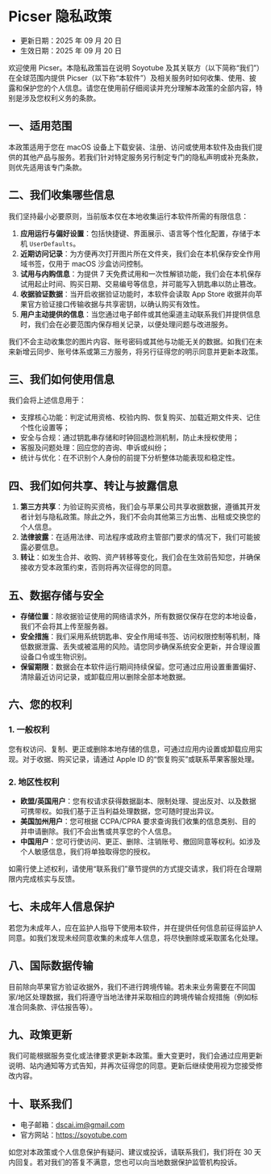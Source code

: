# Picser 隐私政策

- 更新日期：2025 年 09 月 20 日
- 生效日期：2025 年 09 月 20 日

欢迎使用 Picser。本隐私政策旨在说明 Soyotube 及其关联方（以下简称“我们”）在全球范围内提供 Picser（以下称“本软件”）及相关服务时如何收集、使用、披露和保护您的个人信息。请您在使用前仔细阅读并充分理解本政策的全部内容，特别是涉及您权利义务的条款。

## 一、适用范围

本政策适用于您在 macOS 设备上下载安装、注册、访问或使用本软件及由我们提供的其他产品与服务。若我们针对特定服务另行制定专门的隐私声明或补充条款，则优先适用该专门条款。

## 二、我们收集哪些信息

我们坚持最小必要原则，当前版本仅在本地收集运行本软件所需的有限信息：

1. **应用运行与偏好设置**：包括快捷键、界面展示、语言等个性化配置，存储于本机 `UserDefaults`。
2. **近期访问记录**：为方便再次打开图片所在文件夹，我们会在本机保存安全作用域书签，仅用于 macOS 沙盒访问控制。
3. **试用与内购信息**：为提供 7 天免费试用和一次性解锁功能，我们会在本机保存试用起止时间、购买日期、交易编号等信息，并可能写入钥匙串以防止篡改。
4. **收据验证数据**：当开启收据验证功能时，本软件会读取 App Store 收据并向苹果官方验证接口传输收据与共享密钥，以确认购买有效性。
5. **用户主动提供的信息**：当您通过电子邮件或其他渠道主动联系我们并提供信息时，我们会在必要范围内保存相关记录，以便处理问题与改进服务。

我们不会主动收集您的图片内容、账号密码或其他与功能无关的数据。如我们在未来新增云同步、账号体系或第三方服务，将另行征得您的明示同意并更新本政策。

## 三、我们如何使用信息

我们会将上述信息用于：

- 支撑核心功能：判定试用资格、校验内购、恢复购买、加载近期文件夹、记住个性化设置等；
- 安全与合规：通过钥匙串存储和时钟回退检测机制，防止未授权使用；
- 客服及问题处理：回应您的咨询、申诉或纠纷；
- 统计与优化：在不识别个人身份的前提下分析整体功能表现和稳定性。

## 四、我们如何共享、转让与披露信息

1. **第三方共享**：为验证购买资格，我们会与苹果公司共享收据数据，遵循其开发者计划与隐私政策。除此之外，我们不会向其他第三方出售、出租或交换您的个人信息。
2. **法律披露**：在适用法律、司法程序或政府主管部门要求的情况下，我们可能披露必要信息。
3. **转让**：如发生合并、收购、资产转移等变化，我们会在生效前告知您，并确保接收方受本政策约束，否则将再次征得您的同意。

## 五、数据存储与安全

- **存储位置**：除收据验证使用的网络请求外，所有数据仅保存在您的本地设备，我们不会将其上传至服务器。
- **安全措施**：我们采用系统钥匙串、安全作用域书签、访问权限控制等机制，降低数据泄露、丢失或被滥用的风险。请您同步确保系统安全更新，并合理设置设备口令或生物识别。
- **保留期限**：数据会在本软件运行期间持续保留。您可通过应用设置重置偏好、清除最近访问记录，或卸载应用以删除全部本地数据。

## 六、您的权利

### 1. 一般权利
您有权访问、复制、更正或删除本地存储的信息，可通过应用内设置或卸载应用实现。对于收据、购买记录，请通过 Apple ID 的“恢复购买”或联系苹果客服处理。

### 2. 地区性权利
- **欧盟/英国用户**：您有权请求获得数据副本、限制处理、提出反对、以及数据可携带权。如我们基于正当利益处理数据，您可随时提出异议。
- **美国加州用户**：您可根据 CCPA/CPRA 要求查询我们收集的信息类别、目的并申请删除。我们不会出售或共享您的个人信息。
- **中国用户**：您可行使访问、更正、删除、注销账号、撤回同意等权利。如涉及个人敏感信息，我们将单独取得您的授权。

如需行使上述权利，请使用“联系我们”章节提供的方式提交请求，我们将在合理期限内完成核实与反馈。

## 七、未成年人信息保护

若您为未成年人，应在监护人指导下使用本软件，并在提供任何信息前征得监护人同意。如我们发现未经同意收集的未成年人信息，将尽快删除或采取匿名化处理。

## 八、国际数据传输

目前除向苹果官方验证收据外，我们不进行跨境传输。若未来业务需要在不同国家/地区处理数据，我们将遵守当地法律并采取相应的跨境传输合规措施（例如标准合同条款、评估报告等）。

## 九、政策更新

我们可能根据服务变化或法律要求更新本政策。重大变更时，我们会通过应用更新说明、站内通知等方式告知，并再次征得您的同意。更新后继续使用视为您接受修改内容。

## 十、联系我们

- 电子邮箱：dscai.im@gmail.com
- 官方网站：https://soyotube.com

如您对本政策或个人信息保护有疑问、建议或投诉，请联系我们，我们将在 30 天内回复。若对我们的答复不满意，您也可以向当地数据保护监管机构投诉。